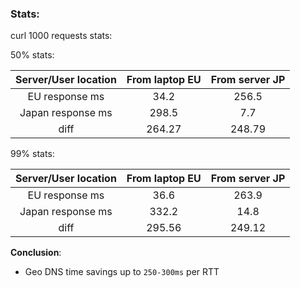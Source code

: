### Stats:
curl 1000 requests stats:

50% stats:

**Server/User location**|**From laptop EU**|**From server JP**
:-----:|:-----:|:-----:
EU response ms|34.2|256.5
Japan response ms|298.5|7.7
diff|264.27|248.79

99% stats:

**Server/User location**|**From laptop EU**|**From server JP**
:-----:|:-----:|:-----:
EU response ms|36.6|263.9
Japan response ms|332.2|14.8
diff|295.56|249.12


**Conclusion**:
- Geo DNS time savings up to `250-300ms` per RTT